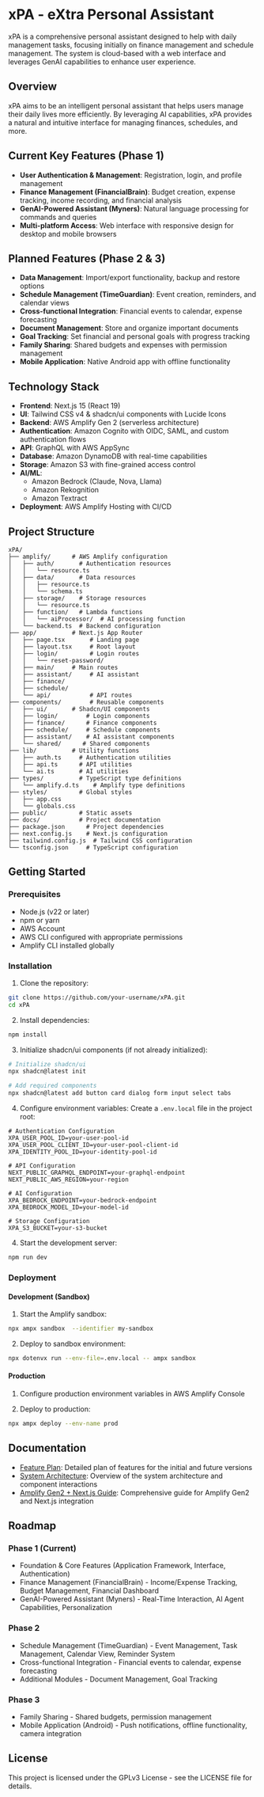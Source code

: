 # xPA - eXtra Personal Assistant

xPA is a comprehensive personal assistant designed to help with daily management tasks, focusing initially on finance management and  schedule management. The system is cloud-based with a web interface and leverages GenAI capabilities to enhance user experience.

## Overview

xPA aims to be an intelligent personal assistant that helps users manage their daily lives more efficiently. By leveraging AI capabilities, xPA provides a natural and intuitive interface for managing finances, schedules, and more.

## Current Key Features (Phase 1)

- **User Authentication & Management**: Registration, login, and profile management
- **Finance Management (FinancialBrain)**: Budget creation, expense tracking, income recording, and financial analysis
- **GenAI-Powered Assistant (Myners)**: Natural language processing for commands and queries
- **Multi-platform Access**: Web interface with responsive design for desktop and mobile browsers

## Planned Features (Phase 2 & 3)

- **Data Management**: Import/export functionality, backup and restore options
- **Schedule Management (TimeGuardian)**: Event creation, reminders, and calendar views
- **Cross-functional Integration**: Financial events to calendar, expense forecasting
- **Document Management**: Store and organize important documents
- **Goal Tracking**: Set financial and personal goals with progress tracking
- **Family Sharing**: Shared budgets and expenses with permission management
- **Mobile Application**: Native Android app with offline functionality

## Technology Stack

- **Frontend**: Next.js 15 (React 19) 
- **UI**: Tailwind CSS v4 & shadcn/ui components with Lucide Icons
- **Backend**: AWS Amplify Gen 2 (serverless architecture)
- **Authentication**: Amazon Cognito with OIDC, SAML, and custom authentication flows
- **API**: GraphQL with AWS AppSync
- **Database**: Amazon DynamoDB with real-time capabilities
- **Storage**: Amazon S3 with fine-grained access control
- **AI/ML**: 
  - Amazon Bedrock (Claude, Nova, Llama)
  - Amazon Rekognition
  - Amazon Textract
- **Deployment**: AWS Amplify Hosting with CI/CD

## Project Structure

```
xPA/
├── amplify/      # AWS Amplify configuration
│   ├── auth/       # Authentication resources
│   │   └── resource.ts
│   ├── data/       # Data resources
│   │   ├── resource.ts
│   │   └── schema.ts
│   ├── storage/    # Storage resources
│   │   └── resource.ts
│   ├── function/   # Lambda functions
│   │   └── aiProcessor/  # AI processing function
│   └── backend.ts  # Backend configuration
├── app/          # Next.js App Router
│   ├── page.tsx       # Landing page
│   ├── layout.tsx     # Root layout
│   ├── login/         # Login routes
│   │   └── reset-password/
│   ├── main/     # Main routes
│   ├── assistant/     # AI assistant
│   ├── finance/
│   ├── schedule/
│   └── api/           # API routes
├── components/        # Reusable components
│   ├── ui/       # Shadcn/UI components
│   ├── login/        # Login components
│   ├── finance/      # Finance components
│   ├── schedule/     # Schedule components
│   ├── assistant/    # AI assistant components
│   └── shared/      # Shared components
├── lib/          # Utility functions
│   ├── auth.ts     # Authentication utilities
│   ├── api.ts      # API utilities
│   └── ai.ts       # AI utilities
├── types/          # TypeScript type definitions
│   └── amplify.d.ts    # Amplify type definitions
├── styles/         # Global styles
│   ├── app.css
│   └── globals.css
├── public/         # Static assets
├── docs/           # Project documentation
├── package.json      # Project dependencies
├── next.config.js    # Next.js configuration
├── tailwind.config.js  # Tailwind CSS configuration
└── tsconfig.json     # TypeScript configuration
```

## Getting Started

### Prerequisites

- Node.js (v22 or later)
- npm or yarn
- AWS Account
- AWS CLI configured with appropriate permissions
- Amplify CLI installed globally

### Installation

1. Clone the repository:
```bash
git clone https://github.com/your-username/xPA.git
cd xPA
```

2. Install dependencies:
```bash
npm install
```

3. Initialize shadcn/ui components (if not already initialized):
```bash
# Initialize shadcn/ui
npx shadcn@latest init

# Add required components
npx shadcn@latest add button card dialog form input select tabs
```

4. Configure environment variables:
Create a `.env.local` file in the project root:
```
# Authentication Configuration
XPA_USER_POOL_ID=your-user-pool-id
XPA_USER_POOL_CLIENT_ID=your-user-pool-client-id
XPA_IDENTITY_POOL_ID=your-identity-pool-id

# API Configuration
NEXT_PUBLIC_GRAPHQL_ENDPOINT=your-graphql-endpoint
NEXT_PUBLIC_AWS_REGION=your-region

# AI Configuration
XPA_BEDROCK_ENDPOINT=your-bedrock-endpoint
XPA_BEDROCK_MODEL_ID=your-model-id

# Storage Configuration
XPA_S3_BUCKET=your-s3-bucket
```

4. Start the development server:
```bash
npm run dev
```

### Deployment

#### Development (Sandbox)

1. Start the Amplify sandbox:
```bash
npx ampx sandbox  --identifier my-sandbox
```

2. Deploy to sandbox environment:
```bash
npx dotenvx run --env-file=.env.local -- ampx sandbox
```

#### Production

1. Configure production environment variables in AWS Amplify Console

2. Deploy to production:
```bash
npx ampx deploy --env-name prod
```

## Documentation

- [Feature Plan](docs/xPA_Feature_Plan.md): Detailed plan of features for the initial and future versions
- [System Architecture](docs/System_Architecture.md): Overview of the system architecture and component interactions
- [Amplify Gen2 + Next.js Guide](docs/amplify_gen2_nextjs_guide.md): Comprehensive guide for Amplify Gen2 and Next.js integration

## Roadmap

### Phase 1 (Current)
- Foundation & Core Features (Application Framework, Interface, Authentication)
- Finance Management (FinancialBrain) - Income/Expense Tracking, Budget Management, Financial Dashboard
- GenAI-Powered Assistant (Myners) - Real-Time Interaction, AI Agent Capabilities, Personalization

### Phase 2
- Schedule Management (TimeGuardian) - Event Management, Task Management, Calendar View, Reminder System
- Cross-functional Integration - Financial events to calendar, expense forecasting
- Additional Modules - Document Management, Goal Tracking

### Phase 3
- Family Sharing - Shared budgets, permission management
- Mobile Application (Android) - Push notifications, offline functionality, camera integration

## License

This project is licensed under the GPLv3 License - see the LICENSE file for details.
